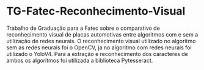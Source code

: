 # TG-Fatec-Reconhecimento-Visual
Trabalho de Graduação para a Fatec sobre o comparativo de reconhecimento visual de placas automotivas entre algoritmos com e sem a utilização de redes neurais.
O reconhecimento visual utilizado no algoritmo sem as redes neurais foi o OpenCV, ja no algoritmo com redes neurais foi utilizado o YoloV4.
Para a extração e reconhecimento dos caracteres de ambos os algoritmos foi utilizada a biblioteca Pytesseract.
